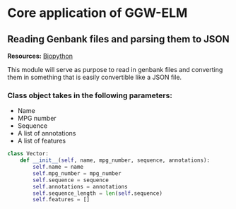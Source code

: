 # Core application of GGW-ELM

## Reading Genbank files and parsing them to JSON

**Resources:** [Biopython]("https://biopython.org/docs/1.75/api/index.html")

This module will serve as purpose to read in genbank files and converting them in something that is easily convertible like a JSON file.

### Class object takes in the following parameters:
* Name
* MPG number
* Sequence
* A list of annotations
* A list of features

```python
class Vector:
    def __init__(self, name, mpg_number, sequence, annotations):
        self.name = name
        self.mpg_number = mpg_number
        self.sequence = sequence
        self.annotations = annotations
        self.sequence_length = len(self.sequence)
        self.features = []
```